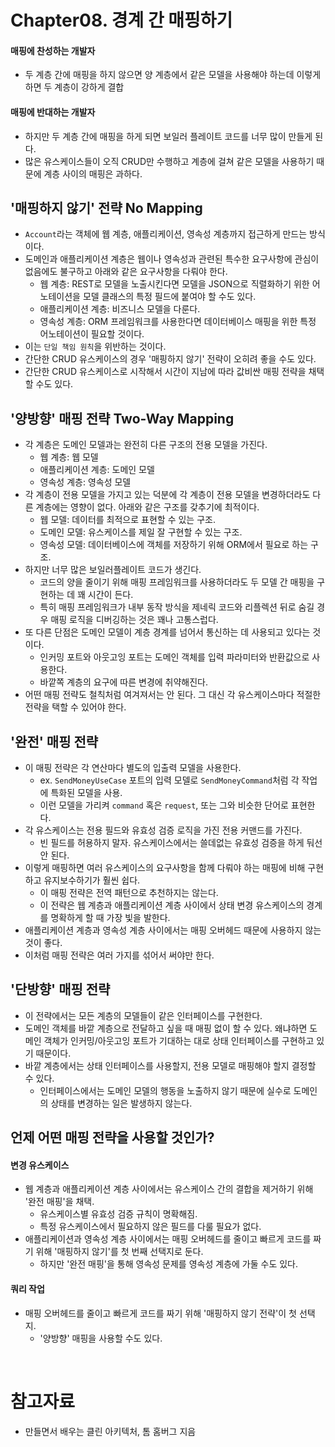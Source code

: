 # Chapter08. 경계 간 매핑하기

#### 매핑에 찬성하는 개발자

- 두 계층 간에 매핑을 하지 않으면 양 계층에서 같은 모델을 사용해야 하는데  이렇게 하면 두 계층이 강하게 결합

#### 매핑에 반대하는 개발자

- 하지만 두 계층 간에 매핑을 하게 되면 보일러 플레이트 코드를 너무 많이 만들게 된다.
- 많은 유스케이스들이 오직 CRUD만 수행하고 계층에 걸쳐 같은 모델을 사용하기 때문에 계층 사이의 매핑은 과하다.

## '매핑하지 않기' 전략 No Mapping

- `Account`라는 객체에 웹 계층, 애플리케이션, 영속성 계층까지 접근하게 만드는 방식이다.
- 도메인과 애플리케이션 계층은 웹이나 영속성과 관련된 특수한 요구사항에 관심이 없음에도 불구하고 아래와 같은 요구사항을 다뤄야 한다.
  - 웹 계층: REST로 모델을 노출시킨다면 모델을 JSON으로 직렬화하기 위한 어노테이션을 모델 클래스의 특정 필드에 붙여야 할 수도 있다.
  - 애플리케이션 계층: 비즈니스 모델을 다룬다.
  - 영속성 계층: ORM 프레임워크를 사용한다면 데이터베이스 매핑을 위한 특정 어노테이션이 필요할 것이다.
- 이는 `단일 책임 원칙`을 위반하는 것이다.
- 간단한 CRUD 유스케이스의 경우 '매핑하지 않기' 전략이 오히려 좋을 수도 있다.
- 간단한 CRUD 유스케이스로 시작해서 시간이 지남에 따라 값비싼 매핑 전략을 채택할 수도 있다.

## '양방향' 매핑 전략 Two-Way Mapping

- 각 계층은 도메인 모델과는 완전히 다른 구조의 전용 모델을 가진다.
  - 웹 계층: 웹 모델
  - 애플리케이션 계층: 도메인 모델
  - 영속성 계층: 영속성 모델
- 각 계층이 전용 모델을 가지고 있는 덕분에 각 계층이 전용 모델을 변경하더라도 다른 계층에는 영향이 없다. 아래와 같은 구조를 갖추기에 최적이다.
  - 웹 모델: 데이터를 최적으로 표현할 수 있는 구조.
  - 도메인 모델: 유스케이스를 제일 잘 구현할 수 있는 구조.
  - 영속성 모델: 데이터베이스에 객체를 저장하기 위해 ORM에서 필요로 하는 구조.
- 하지만 너무 많은 보일러플레이트 코드가 생긴다.
  - 코드의 양을 줄이기 위해 매핑 프레임워크를 사용하더라도 두 모델 간 매핑을 구현하는 데 꽤 시간이 든다.
  - 특히 매핑 프레임워크가 내부 동작 방식을 제네릭 코드와 리플렉션 뒤로 숨길 경우 매핑 로직을 디버깅하는 것은 꽤나 고통스럽다.
- 또 다른 단점은 도메인 모델이 계층 경계를 넘어서 통신하는 데 사용되고 있다는 것이다.
  - 인커밍 포트와 아웃고잉 포트는 도메인 객체를 입력 파라미터와 반환값으로 사용한다.
  - 바깥쪽 계층의 요구에 따른 변경에 취약해진다.
- 어떤 매핑 전략도 철칙처럼 여겨져서는 안 된다. 그 대신 각 유스케이스마다 적절한 전략을 택할 수 있어야 한다.

## '완전' 매핑 전략

- 이 매핑 전략은 각 연산마다 별도의 입출력 모델을 사용한다.
  - ex. `SendMoneyUseCase` 포트의 입력 모델로 `SendMoneyCommand`처럼 각 작업에 특화된 모델을 사용.
  - 이런 모델을 가리켜 `command` 혹은 `request`, 또는 그와 비슷한 단어로 표현한다.
- 각 유스케이스는 전용 필드와 유효성 검증 로직을 가진 전용 커맨드를 가진다.
  - 빈 필드를 허용하지 말자. 유스케이스에서는 쓸데없는 유효성 검증을 하게 둬선 안 된다.
- 이렇게 매핑하면 여러 유스케이스의 요구사항을 함께 다뤄야 하는 매핑에 비해 구현하고 유지보수하기가 훨씬 쉽다.
  - 이 매핑 전략은 전역 패턴으로 추천하지는 않는다.
  - 이 전략은 웹 계층과 애플리케이션 계층 사이에서 상태 변경 유스케이스의 경계를 명확하게 할 때 가장 빛을 발한다.
- 애플리케이션 계층과 영속성 계층 사이에서는 매핑 오버헤드 때문에 사용하지 않는 것이 좋다.
- 이처럼 매핑 전략은 여러 가지를 섞어서 써야만 한다.

## '단방향' 매핑 전략

- 이 전략에서는 모든 계층의 모델들이 같은 인터페이스를 구현한다.
- 도메인 객체를 바깥 계층으로 전달하고 싶을 때 매핑 없이 할 수 있다. 왜냐하면 도메인 객체가 인커밍/아웃고잉 포트가 기대하는 대로 상태 인터페이스를 구현하고 있기 때문이다.
- 바깥 계층에서는 상태 인터페이스를 사용할지, 전용 모델로 매핑해야 할지 결정할 수 있다.
  - 인터페이스에서는 도메인 모델의 행동을 노출하지 않기 때문에 실수로 도메인의 상태를 변경하는 일은 발생하지 않는다.

## 언제 어떤 매핑 전략을 사용할 것인가?

#### 변경 유스케이스

- 웹 계층과 애플리케이션 계층 사이에서는 유스케이스 간의 결합을 제거하기 위해 '완전 매핑'을 채택.
  - 유스케이스별 유효성 검증 규칙이 명확해짐.
  - 특정 유스케이스에서 필요하지 않은 필드를 다룰 필요가 없다.
- 애플리케이션과 영속성 계층 사이에서는 매핑 오버헤드를 줄이고 빠르게 코드를 짜기 위해 '매핑하지 않기'를 첫 번째 선택지로 둔다.
  - 하지만 '완전 매핑'을 통해 영속성 문제를 영속성 계층에 가둘 수도 있다.

#### 쿼리 작업

- 매핑 오버헤드를 줄이고 빠르게 코드를 짜기 위해 '매핑하지 않기 전략'이 첫 선택지.
  - '양방향' 매핑을 사용할 수도 있다.

<br/>

# 참고자료

- 만들면서 배우는 클린 아키텍처, 톰 홈버그 지음
